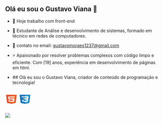 ## Olá eu sou o Gustavo Viana 👋

- 🔭 Hoje trabalho com front-end
- 🌱 Estudante de Análise e desenvolvimento de sistemas, formado em técnico em redes de computadores.
- 👯 contato no email: gustavomoraes1237@gmail.com
- ⚡ Apaixonado por resolver problemas complexos com código limpo e eficiente. Com [19] anos, experiência em desenvolvimento de páginas em html.

- <div>
  ## Olá eu sou o Gustavo Viana, criador de conteúdo de programação e tecnologia!

<div style="display: inline_block"><br>
  
  <img align="center" alt="Rafa-HTML" height="30" width="40" src="https://raw.githubusercontent.com/devicons/devicon/master/icons/html5/html5-original.svg">
  <img align="center" alt="Rafa-CSS" height="30" width="40" src="https://raw.githubusercontent.com/devicons/devicon/master/icons/css3/css3-original.svg">
 
</div>
  
  ##
 
<div> 

  <a href="https://instagram.com/_gustavo_viana_" target="_blank"><img src="https://img.shields.io/badge/-Instagram-%23E4405F?style=for-the-badge&logo=instagram&logoColor=white" target="_blank"></a>
 
</div>

